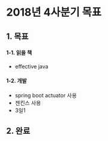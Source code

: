 # 2018년 4사분기 목표

## 1. 목표
#### 1-1. 읽을 책
- effective java

#### 1-2. 개발
- spring boot actuator 사용
- 젠킨스 사용
- 3일1

## 2. 완료
